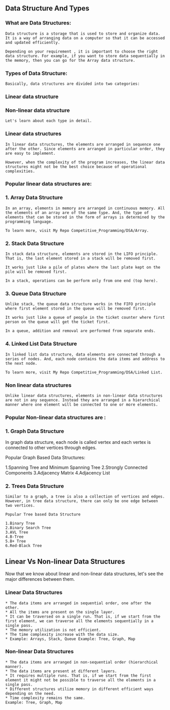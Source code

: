 ## Data Structure And Types

### What are Data Structures:
```
Data structure is a storage that is used to store and organize data. It is a way of arranging data on a computer so that it can be accessed and updated efficiently.

Depending on your requirement , it is important to choose the right data structure. For example, if you want to store data sequentially in the memory, then you can go for the Array data structure.
```
### Types of Data Structure:
```
Basically, data structures are divided into two categories:
```
### Linear data structure
### Non-linear data structure
```
Let's learn about each type in detail.
```
### Linear data structures
```
In linear data structures, the elements are arranged in sequence one after the other. Since elements are arranged in particular order, they are easy to implement.

However, when the complexity of the program increases, the linear data structures might not be the best choice because of operational complexities.
```
### Popular linear data structures are:

### 1. Array Data Structure
```
In an array, elements in memory are arranged in continuous memory. All the elements of an array are of the same type. And, the type of elements that can be stored in the form of arrays is determined by the programming language.

To learn more, visit My Repo Competitive_Programming/DSA/Array.
```
### 2. Stack Data Structure
```
In stack data structure, elements are stored in the LIFO principle. That is, the last element stored in a stack will be removed first.

It works just like a pile of plates where the last plate kept on the pile will be removed first.

In a stack, operations can be perform only from one end (top here).
```
### 3. Queue Data Structure
```
Unlike stack, the queue data structure works in the FIFO principle where first element stored in the queue will be removed first.

It works just like a queue of people in the ticket counter where first person on the queue will get the ticket first.
 
In a queue, addition and removal are performed from separate ends.
```
### 4. Linked List Data Structure
```
In linked list data structure, data elements are connected through a series of nodes. And, each node contains the data items and address to the next node.

To learn more, visit My Repo Competitive_Programming/DSA/Linked List.
```
### Non linear data structures
```
Unlike linear data structures, elements in non-linear data structures are not in any sequence. Instead they are arranged in a hierarchical manner where one element will be connected to one or more elements.
```
### Popular Non-linear data structures are :

### 1. Graph Data Structure

In graph data structure, each node is called vertex and each vertex is connected to other vertices through edges.

Popular Graph Based Data Structures:

1.Spanning Tree and Minimum Spanning Tree
2.Strongly Connected Components
3.Adjacency Matrix
4.Adjacency List

### 2. Trees Data Structure
```
Similar to a graph, a tree is also a collection of vertices and edges. However, in tree data structure, there can only be one edge between two vertices.

Popular Tree based Data Structure

1.Binary Tree
2.Binary Search Tree
3.AVL Tree
4.B-Tree
5.B+ Tree
6.Red-Black Tree
```
## Linear Vs Non-linear Data Structures

Now that we know about linear and non-linear data structures, let's see the major differences between them.

### Linear Data Structures	
```
* The data items are arranged in sequential order, one after the other.	
* All the items are present on the single layer.	
* It can be traversed on a single run. That is, if we start from the first element, we can traverse all the elements sequentially in a single pass.	
* The memory utilization is not efficient.	
* The time complexity increase with the data size.	
* Example: Arrays, Stack, Queue	Example: Tree, Graph, Map
```
### Non-linear Data Structures
```
* The data items are arranged in non-sequential order (hierarchical manner).
* The data items are present at different layers.
* It requires multiple runs. That is, if we start from the first element it might not be possible to traverse all the elements in a single pass.
* Different structures utilize memory in different efficient ways depending on the need.
* Time complexity remains the same.
Example: Tree, Graph, Map
```
